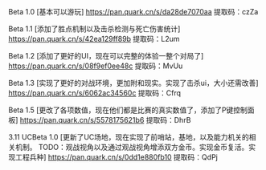 Beta 1.0 [基本可以游玩] https://pan.quark.cn/s/da28de7070aa 提取码：czZa

Beta 1.1 [添加了胜点机制以及击杀检测与死亡伤害统计] https://pan.quark.cn/s/42ea129ff89b 提取码：L2um

Beta 1.2 [添加了更好的UI，现在可以完整的体验一整个对局了] https://pan.quark.cn/s/08f9ef0ee48c 提取码：MvUu

Beta 1.3 [实现了更好的对战环境，更加附和现实。实现了击杀ui，大小还需改善]  https://pan.quark.cn/s/6062ac34560c 提取码：Cfrq

Beta 1.5 [更改了各项数值，现在他们都是比赛的真实数值了，添加了P键控制面板] https://pan.quark.cn/s/5578175621b6  提取码：DhrB

3.11 
UCBeta 1.0 
[更新了UC场地，现在实现了前哨站，基地，以及能力机关的相关机制。
TODO：观战视角以及通过观战视角增添双方金币。实现金币复活。实现工程兵种]  https://pan.quark.cn/s/0dd1e880fb10 提取码：QdPj